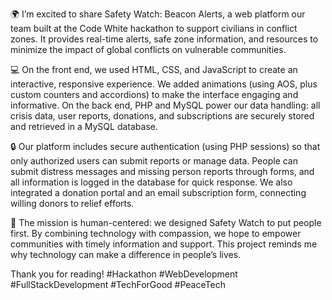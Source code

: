 🌍 I’m excited to share Safety Watch: Beacon Alerts, a web platform our team built at the Code White hackathon to support civilians in conflict zones. It provides real-time alerts, safe zone information, and resources to minimize the impact of global conflicts on vulnerable communities.

💻 On the front end, we used HTML, CSS, and JavaScript to create an interactive, responsive experience. We added animations (using AOS, plus custom counters and accordions) to make the interface engaging and informative. On the back end, PHP and MySQL power our data handling: all crisis data, user reports, donations, and subscriptions are securely stored and retrieved in a MySQL database.

🔒 Our platform includes secure authentication (using PHP sessions) so that only authorized users can submit reports or manage data. People can submit distress messages and missing person reports through forms, and all information is logged in the database for quick response. We also integrated a donation portal and an email subscription form, connecting willing donors to relief efforts.

🤝 The mission is human-centered: we designed Safety Watch to put people first. By combining technology with compassion, we hope to empower communities with timely information and support. This project reminds me why technology can make a difference in people’s lives.

Thank you for reading! #Hackathon #WebDevelopment #FullStackDevelopment #TechForGood #PeaceTech
